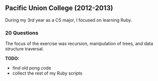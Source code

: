 ## Pacific Union College (2012-2013)
During my 3rd year as a CS major, I focused on learning Ruby.

### 20 Questions
The focus of the exercise was recursion, manipulation of trees, and data structure traversal.


**TODO:**

- find old pong code
- collect the rest of my Ruby scripts
